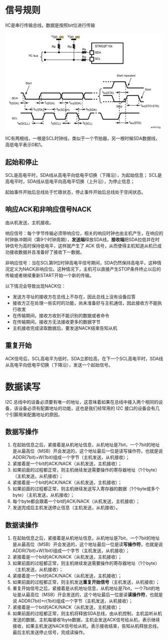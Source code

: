


# 信号规则

IIC是串行传输总线，数据是按照bit位进行传输


<div align="center"><img src="https://github.com/laneston/note/blob/main/00-img/Post-IIC/iicTiming.png"></div>


IIC有两根线，一根是SCL时钟线，类似于一个节拍器，另一根时候SDA数据线，高低电平表示0和1。

## 起始和停止

SCL是高电平时，SDA线从高电平向低电平切换（下降沿），为起始信息；
SCL是高电平时，SDA线从低电平向高电平切换（上升沿），为停止信息；

起始事件开始后总线处于忙碌状态，停止事件开始后总线处于空闲状态。




## 响应ACK和非响应信号NACK

由从机发送，主机接收。

响应信号：每个字节传输必须带响应位，相关的响应时钟也由主机产生，在响应的时钟脉冲期间（第9个时钟周期），**发送端**释放SDA线，**接收端**把SDA拉低并在时钟信号为高时保持低电平，这样就产生了 ACK 信号，从而使得主机知道从机已成功接收数据并且准备好了接收下一数据。

非响应信号：当在SCL第9位时钟高电平信号期间，SDA仍然保持高电平，这种情况定义为NACK非响应位。这种情况下，主机可以直接产生STOP条件终止以后的传输或者继续重新START开始一个新的传输。

以下情况会导致出现NACK位：

- 发送方寻址的接收方在总线上不存在，因此总线上没有设备应答
- 接收方正在处理一些实时的功能，尚未准备好与主机通信，因此接收方不能执行收发
- 在传输期间，接收方收到不能识别的数据或者命令
- 在传输期间，接收方无法接收更多的数据字节
- 主机接收完成读取数据后，要发送NACK结束告知从机


## 重复开始

ACK信号后，SCL高电平为低时，SDA立即拉高，在下一个SCL高电平时，SDA线从高电平向低电平切换（下降沿），发送一个起始信号。



# 数据读写

I2C 总线中的设备必须要有唯一的地址，这意味着如果在总线中接入两个相同的设备，该设备必须有配置地址的功能，这也是我们经常用的 I2C 接口的设备会有几个引脚用来配置地址的原因。


## 数据写操作

1. 在起始信息之后，紧接着是从机地址信息，从机地址是7bit，一个7bit的地址是从最高位（MSB）开会发送的，这个地址最后一位是读写操作符，也就是说 ADDR(7bit)+W(1bit)组成一个字节（主机发送，从机接收）；
2. 紧接着是一个bit的ACK/NACK（从机发送，主机接收）；
3. 如果前面的过程都正常，则主机继续发送需要操作的寄存器地址（1个byte）（主机发送，从机接收）；
4. 紧接着是一个bit的ACK/NACK（从机发送，主机接收）；
5. 如果前面的过程都正常，则主机继续发送写入寄存器的数据（1个byte或多个byte）（主机发送，从机接收）；
6. 每个byte都会跟着一个bit的ACK/NACK（从机发送，主机接收）；
7. 发送完成后主机发送停止信息（主机发送，从机接收）。

## 数据读操作

1. 在起始信息之后，紧接着是从机地址信息，从机地址是7bit，一个7bit的地址是从最高位（MSB）开会发送的，这个地址最后一位是读**写操作符**，也就是说 ADDR(7bit)+W(1bit)组成一个字节（主机发送，从机接收）；
2. 紧接着是一个bit的ACK/NACK（从机发送，主机接收）；
3. 如果前面的过程都正常，则主机继续发送需要操作的寄存器地址（1个byte）（主机发送，从机接收）；
4. 紧接着是一个bit的ACK/NACK（从机发送，主机接收）；
5. 如果前面的过程都正常，则主机发送**重复开始信号**（主机发送，从机接收）；
6. 重复开始信号之后，紧接着是从机地址信息，从机地址是7bit，一个7bit的地址是从最高位（MSB）开会发送的，这个地址最后一位是读**读操作符**，也就是说 ADDR(7bit)+r(1bit)组成一个字节（主机发送，从机接收）；
7. 紧接着是一个bit的ACK/NACK（从机发送，主机接收）；
8. 如果前面的过程都正常，则主机将释放SDA总线，由从机控制，主机监听从机发送的数据，主机每接收1byte数据，主机会发送ACK信号给从机，表示继续接收，如果主机发送NACK信号给从机，表示接收结束，告知从机释放总线，最后主机发送停止信号，完成读操作。








